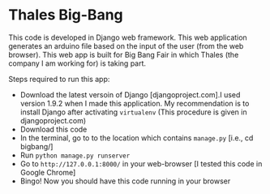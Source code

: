 # Thales Big-Bang
This code is developed in Django web framework. This web application generates an arduino file based on the input of the user (from the web browser). This web app is built for Big Bang Fair in which Thales (the company I am working for) is taking part.

Steps required to run this app:
* Download the latest versoin of Django [djangoproject.com].I used version 1.9.2 when I made this application. My recommendation is to install Django after activating `virtualenv` (This procedure is given in djangoproject.com) 
* Download this code
* In the terminal, go to to the location which contains `manage.py` [i.e., cd bigbang/]
* Run `python manage.py runserver`
* Go to `http://127.0.0.1:8000/` in your web-browser [I tested this code in Google Chrome]
* Bingo! Now you should have this code running in your browser
